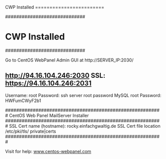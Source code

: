 CWP Installed     ========================

#############################
#      CWP Installed        #
#############################

Go to CentOS WebPanel Admin GUI at http://SERVER_IP:2030/

http://94.16.104.246:2030
SSL: https://94.16.104.246:2031
---------------------
Username: root
Password: ssh server root password
MySQL root Password: HWFumCWyF2b1

#########################################################
          CentOS Web Panel MailServer Installer          
#########################################################
SSL Cert name (hostname): rocky.einfachgwaltig.de
SSL Cert file location /etc/pki/tls/ private|certs
#########################################################

Visit for help: www.centos-webpanel.com
